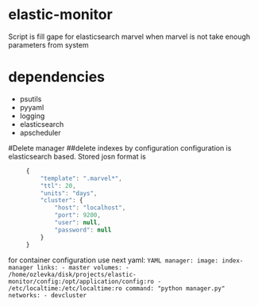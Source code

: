 # elastic-monitor
Script is fill gape for elasticsearch marvel when marvel is not take enough parameters from system

# dependencies
   * psutils
   * pyyaml
   * logging
   * elasticsearch
   * apscheduler
   
#Delete manager 
##delete indexes by configuration 
   configuration is elasticsearch based. Stored josn format is
   ```javascript
        { 
            "template": ".marvel*",
            "ttl": 20,
            "units": "days",
            "cluster": {
                "host": "localhost",
                "port": 9200,
                "user": null,
                "password": null
            }
        }
   ```
   for container configuration use next yaml:
    ```YAML
        manager:
              image: index-manager
              links:
                - master
              volumes:
                - /home/ozlevka/disk/projects/elastic-monitor/config:/opt/application/config:ro
                - /etc/localtime:/etc/localtime:ro
              command: "python manager.py"
              networks:
              - devcluster
    ```